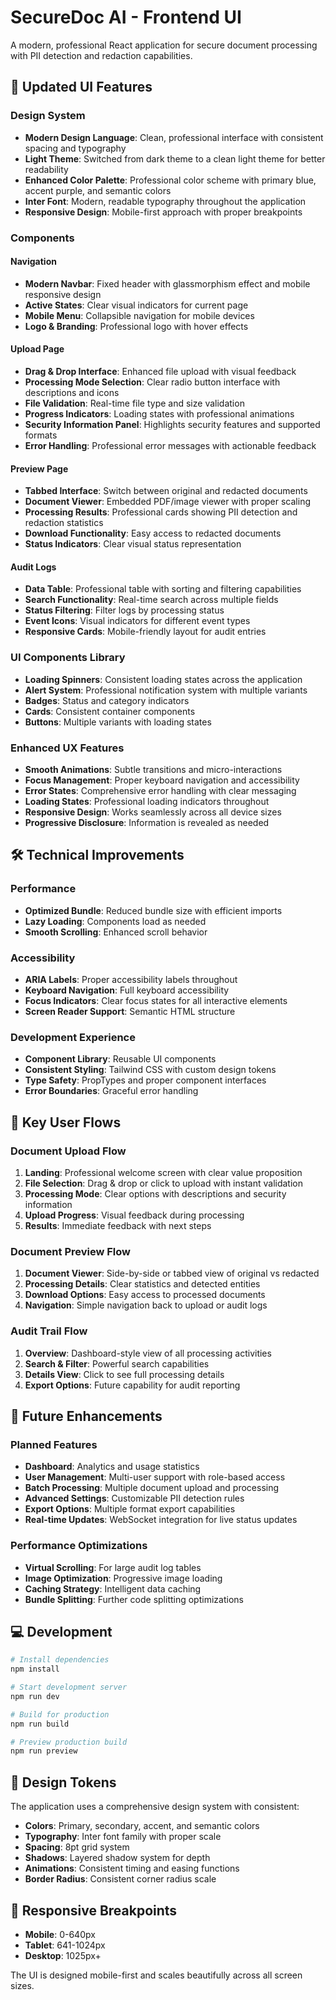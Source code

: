 # SecureDoc AI - Frontend UI

A modern, professional React application for secure document processing with PII detection and redaction capabilities.

## 🎨 Updated UI Features

### Design System
- **Modern Design Language**: Clean, professional interface with consistent spacing and typography
- **Light Theme**: Switched from dark theme to a clean light theme for better readability
- **Enhanced Color Palette**: Professional color scheme with primary blue, accent purple, and semantic colors
- **Inter Font**: Modern, readable typography throughout the application
- **Responsive Design**: Mobile-first approach with proper breakpoints

### Components

#### Navigation
- **Modern Navbar**: Fixed header with glassmorphism effect and mobile responsive design
- **Active States**: Clear visual indicators for current page
- **Mobile Menu**: Collapsible navigation for mobile devices
- **Logo & Branding**: Professional logo with hover effects

#### Upload Page
- **Drag & Drop Interface**: Enhanced file upload with visual feedback
- **Processing Mode Selection**: Clear radio button interface with descriptions and icons
- **File Validation**: Real-time file type and size validation
- **Progress Indicators**: Loading states with professional animations
- **Security Information Panel**: Highlights security features and supported formats
- **Error Handling**: Professional error messages with actionable feedback

#### Preview Page
- **Tabbed Interface**: Switch between original and redacted documents
- **Document Viewer**: Embedded PDF/image viewer with proper scaling
- **Processing Results**: Professional cards showing PII detection and redaction statistics
- **Download Functionality**: Easy access to redacted documents
- **Status Indicators**: Clear visual status representation

#### Audit Logs
- **Data Table**: Professional table with sorting and filtering capabilities
- **Search Functionality**: Real-time search across multiple fields
- **Status Filtering**: Filter logs by processing status
- **Event Icons**: Visual indicators for different event types
- **Responsive Cards**: Mobile-friendly layout for audit entries

### UI Components Library
- **Loading Spinners**: Consistent loading states across the application
- **Alert System**: Professional notification system with multiple variants
- **Badges**: Status and category indicators
- **Cards**: Consistent container components
- **Buttons**: Multiple variants with loading states

### Enhanced UX Features
- **Smooth Animations**: Subtle transitions and micro-interactions
- **Focus Management**: Proper keyboard navigation and accessibility
- **Error States**: Comprehensive error handling with clear messaging
- **Loading States**: Professional loading indicators throughout
- **Responsive Design**: Works seamlessly across all device sizes
- **Progressive Disclosure**: Information is revealed as needed

## 🛠 Technical Improvements

### Performance
- **Optimized Bundle**: Reduced bundle size with efficient imports
- **Lazy Loading**: Components load as needed
- **Smooth Scrolling**: Enhanced scroll behavior

### Accessibility
- **ARIA Labels**: Proper accessibility labels throughout
- **Keyboard Navigation**: Full keyboard accessibility
- **Focus Indicators**: Clear focus states for all interactive elements
- **Screen Reader Support**: Semantic HTML structure

### Development Experience
- **Component Library**: Reusable UI components
- **Consistent Styling**: Tailwind CSS with custom design tokens
- **Type Safety**: PropTypes and proper component interfaces
- **Error Boundaries**: Graceful error handling

## 🎯 Key User Flows

### Document Upload Flow
1. **Landing**: Professional welcome screen with clear value proposition
2. **File Selection**: Drag & drop or click to upload with instant validation
3. **Processing Mode**: Clear options with descriptions and security information
4. **Upload Progress**: Visual feedback during processing
5. **Results**: Immediate feedback with next steps

### Document Preview Flow
1. **Document Viewer**: Side-by-side or tabbed view of original vs redacted
2. **Processing Details**: Clear statistics and detected entities
3. **Download Options**: Easy access to processed documents
4. **Navigation**: Simple navigation back to upload or audit logs

### Audit Trail Flow
1. **Overview**: Dashboard-style view of all processing activities
2. **Search & Filter**: Powerful search capabilities
3. **Details View**: Click to see full processing details
4. **Export Options**: Future capability for audit reporting

## 🚀 Future Enhancements

### Planned Features
- **Dashboard**: Analytics and usage statistics
- **User Management**: Multi-user support with role-based access
- **Batch Processing**: Multiple document upload and processing
- **Advanced Settings**: Customizable PII detection rules
- **Export Options**: Multiple format export capabilities
- **Real-time Updates**: WebSocket integration for live status updates

### Performance Optimizations
- **Virtual Scrolling**: For large audit log tables
- **Image Optimization**: Progressive image loading
- **Caching Strategy**: Intelligent data caching
- **Bundle Splitting**: Further code splitting optimizations

## 💻 Development

```bash
# Install dependencies
npm install

# Start development server
npm run dev

# Build for production
npm run build

# Preview production build
npm run preview
```

## 🎨 Design Tokens

The application uses a comprehensive design system with consistent:
- **Colors**: Primary, secondary, accent, and semantic colors
- **Typography**: Inter font family with proper scale
- **Spacing**: 8pt grid system
- **Shadows**: Layered shadow system for depth
- **Animations**: Consistent timing and easing functions
- **Border Radius**: Consistent corner radius scale

## 📱 Responsive Breakpoints

- **Mobile**: 0-640px
- **Tablet**: 641-1024px
- **Desktop**: 1025px+

The UI is designed mobile-first and scales beautifully across all screen sizes.
